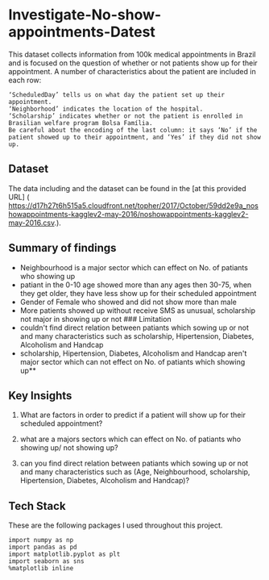 # Investigate-No-show-appointments-Datest

This dataset collects information from 100k medical appointments in Brazil and is focused on the question of whether or not patients show up for their appointment. A number of characteristics about the patient are included in each row:
```
‘ScheduledDay’ tells us on what day the patient set up their appointment.
‘Neighborhood’ indicates the location of the hospital.
‘Scholarship’ indicates whether or not the patient is enrolled in Brasilian welfare program Bolsa Família.
Be careful about the encoding of the last column: it says ‘No’ if the patient showed up to their appointment, and ‘Yes’ if they did not show up.
```
## Dataset
The data including and the dataset can be found in the [at this provided URL] ( https://d17h27t6h515a5.cloudfront.net/topher/2017/October/59dd2e9a_noshowappointments-kagglev2-may-2016/noshowappointments-kagglev2-may-2016.csv.).


## Summary of findings
- Neighbourhood is a major sector which can effect on No. of patiants who showing up
- patiant in the 0-10 age showed more than any ages then 30-75, when they get older, they have less show up for their scheduled appointment
- Gender of Female who showed and did not show more than male
- More patients showed up without receive SMS as unusual, scholarship not major in showing up or not ### Limitation
- couldn't find direct relation between patiants which sowing up or not and many characteristics such as scholarship, Hipertension, Diabetes, Alcoholism and Handcap
- scholarship, Hipertension, Diabetes, Alcoholism and Handcap aren't major sector which can not effect on No. of patiants which showing up**


## Key Insights

 1. What are factors in order to predict if a patient will show up for their scheduled appointment?

2. what are a majors sectors which can effect on No. of patiants who showing up/ not showing up?

3. can you find direct relation between patiants which sowing up or not and many characteristics such as (Age, Neighbourhood, scholarship, Hipertension, Diabetes, Alcoholism and Handcap)?

## Tech Stack

These are the following packages I used throughout this project.

```
import numpy as np
import pandas as pd
import matplotlib.pyplot as plt
import seaborn as sns
%matplotlib inline

```

